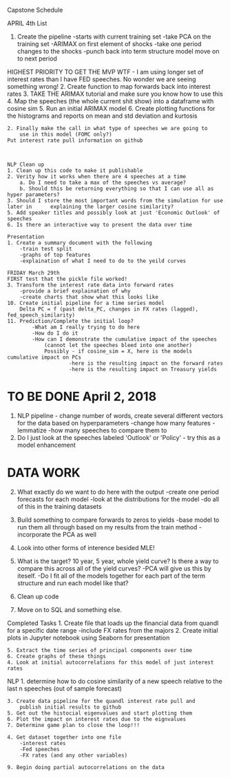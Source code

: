 Capstone Schedule

APRIL 4th List
1. Create the pipeline
    -starts with current training set
    -take PCA on the training set
    -ARIMAX on first element of shocks
    -take one period changes to the shocks
    -punch back into term structure model
    move on to next period



HIGHEST PRIORITY TO GET THE MVP
WTF - I am using longer set of interest rates than I have FED speeches. No wonder we are seeing something wrong!
2. Create function to map forwards back into interest rates
3. TAKE THE ARIMAX tutorial and make sure you know how to use this
4. Map the speeches (the whole current shit show) into a dataframe with cosine sim
5. Run an initial ARIMAX model
6. Create plotting functions for the histograms and reports on mean and std deviation and kurtosis


    2. Finally make the call in what type of speeches we are going to
        use in this model (FOMC only?)
    Put interest rate pull information on github



    NLP Clean up
    1. Clean up this code to make it publishable
    2. Verity how it works when there are 4 speeches at a time
        a. Do I need to take a max of the speeches vs average?
        b. Should this be returning everything so that I can use all as hyper parameters?
    3. Should I store the most important words from the simulation for use later in      explaining the larger cosine similarity?
    5. Add speaker titles and possibly look at just 'Economic Outlook' of speeches
    6. Is there an interactive way to present the data over time

    Presentation
    1. Create a summary document with the following
        -train test split
        -graphs of top features
        -explaination of what I need to do to the yeild curves

    FRIDAY March 29th
    FIRST test that the pickle file worked!
    3. Transform the interest rate data into forward rates
        -provide a brief explaination of why
        -create charts that show what this looks like
    10. Create initial pipeline for a time series model
        Delta PC = f (past delta_PC, changes in FX rates (lagged), fed_speech_similarity)
    11. Prediction/Complete the initial loop?
            -What am I really trying to do here
            -How do I do it
            -How can I demonstrate the cumulative impact of the speeches
                (cannot let the speeches bleed into one another)
                Possibly - if cosine_sim = X, here is the models cumulative impact on PCs
                        -here is the resulting impact on the forward rates
                        -here is the resulting impact on Treasury yields

# TO BE DONE April 2, 2018
1. NLP pipeline - change number of words, create several different vectors for the data based on hyperparameters
    -change how many features
    -lemmatize
    -how many speeches to compare them to
2. Do I just look at the speeches labeled 'Outlook' or 'Policy' - try this as a model enhancement

# DATA WORK

2. What exactly do we want to do here with the output
    -create one period forecasts for each model
    -look at the distributions for the model
    -do all of this in the training datasets

3. Build something to compare forwards to zeros to yields
    -base model to run them all through based on my results from the train method
    -incorporate the PCA as well

4. Look into other forms of interence besided MLE!

5. What is the target? 10 year, 5 year, whole yield curve?
    Is there a way to compare this across all of the yield curves?
        -PCA will give us this by iteself.
        -Do I fit all of the models together for each part of the term structure and run each model like that?

6. Clean up code
7. Move on to SQL and something else.





Completed Tasks
    1. Create file that loads up the financial data from quandl for a specific date range
        -include FX rates from the majors
    2. Create initial plots in Jupyter notebook using Seaborn for presentation

    5. Extract the time series of principal components over time
    6. Create graphs of these things
    4. Look at initial autocorrelations for this model of just interest rates

NLP
    1. determine how to do cosine similarity of a new speech relative
        to the last n speeches (out of sample forecast)


    3. Create data pipeline for the quandl interest rate pull and
        publish initial results to github
    5. Get out the histocial eigenvalues and start plotting them
    6. Plot the impact on interest rates due to the eignvalues
    7. Determine game plan to close the loop!!!

    4. Get dataset together into one file
        -interest rates
        -Fed speeches
        -FX rates (and any other variables)

    9. Begin doing partial autocorrelations on the data

